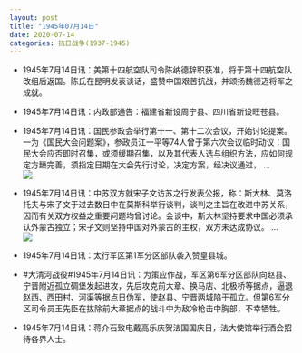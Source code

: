 ```yaml
---
layout: post
title: "1945年07月14日"
date: 2020-07-14
categories: 抗日战争(1937-1945)
---
```


<meta name="referrer" content="no-referrer" />

- 1945年7月14日讯：美第十四航空队司令陈纳德辞职获准，将于第十四航空队改组后返国。陈氏在昆明发表谈话，盛赞中国艰苦抗战，并颂扬魏德迈将军之成就。 

- 1945年7月14日讯：内政部通告：福建省新设周宁县、四川省新设旺苍县。 

- 1945年7月14日讯：国民参政会举行第十一、第十二次会议，开始讨论提案。一为《国民大会问题案》，参政员江一平等74人曾于第六次会议临时动议：国民大会应否即时召集，或须缓期召集，以及其代表人选与组织方法，应如何规定方臻完善，须指定日期在大会先行讨论，决定方案，经决议通过， ... <br/><img src="https://wx2.sinaimg.cn/large/aca367d8ly1ggqnojfzt4j20c80ft0t1.jpg" />

- 1945年7月14日讯：中苏双方就宋子文访苏之行发表公报，称：斯大林、莫洛托夫与宋子文于过去数日中在莫斯科举行谈判，谈判之主旨在改进中苏关系，因而有关双方权益之重要问题均曾讨论。会谈中，斯大林坚持要求中国必须承认外蒙古独立；宋子文则坚持中国对外蒙古的主权，双方未达成协议。 ... <br/><img src="https://wx4.sinaimg.cn/large/aca367d8ly1ggqd9cltu9j20c809zmx7.jpg" />

- 1945年7月14日讯：太行军区第1军分区部队袭入赞皇县城。 

- #大清河战役#1945年7月14日讯：为策应作战，军区第6军分区部队向赵县、宁晋附近孤立碉堡发起进攻，先后攻克前大章、换马店、北极桥等据点，逼退赵西、西田村、河渠等据点日伪军，使赵县、宁晋两城陷于孤立。但第6军分区司令员王先臣在拔除前大章据点的战斗中为敌冷枪击中胸部，不幸牺牲。 

- 1945年7月14日讯：蒋介石致电戴高乐庆贺法国国庆日，法大使馆举行酒会招待各界人士。 

